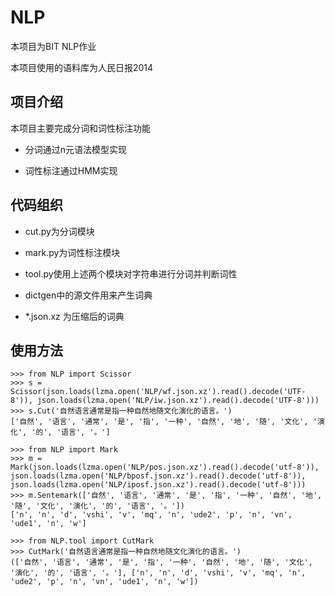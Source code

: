 # NLP

本项目为BIT NLP作业

本项目使用的语料库为人民日报2014

## 项目介绍

本项目主要完成分词和词性标注功能

 * 分词通过n元语法模型实现

 * 词性标注通过HMM实现
 
## 代码组织

 * cut.py为分词模块
 
 * mark.py为词性标注模块
 
 * tool.py使用上述两个模块对字符串进行分词并判断词性
 
 * dictgen中的源文件用来产生词典
 
 * \*.json.xz 为压缩后的词典

## 使用方法

```
>>> from NLP import Scissor
>>> s = Scissor(json.loads(lzma.open('NLP/wf.json.xz').read().decode('UTF-8')), json.loads(lzma.open('NLP/iw.json.xz').read().decode('UTF-8')))
>>> s.Cut('自然语言通常是指一种自然地随文化演化的语言。')
['自然', '语言', '通常', '是', '指', '一种', '自然', '地', '随', '文化', '演化', '的', '语言', '。']
```

```
>>> from NLP import Mark
>>> m = Mark(json.loads(lzma.open('NLP/pos.json.xz').read().decode('utf-8')), json.loads(lzma.open('NLP/bposf.json.xz').read().decode('utf-8')), json.loads(lzma.open('NLP/iposf.json.xz').read().decode('utf-8')))
>>> m.Sentemark(['自然', '语言', '通常', '是', '指', '一种', '自然', '地', '随', '文化', '演化', '的', '语言', '。'])
['n', 'n', 'd', 'vshi', 'v', 'mq', 'n', 'ude2', 'p', 'n', 'vn', 'ude1', 'n', 'w']
```

```
>>> from NLP.tool import CutMark
>>> CutMark('自然语言通常是指一种自然地随文化演化的语言。')
(['自然', '语言', '通常', '是', '指', '一种', '自然', '地', '随', '文化', '演化', '的', '语言', '。'], ['n', 'n', 'd', 'vshi', 'v', 'mq', 'n', 'ude2', 'p', 'n', 'vn', 'ude1', 'n', 'w'])
```
